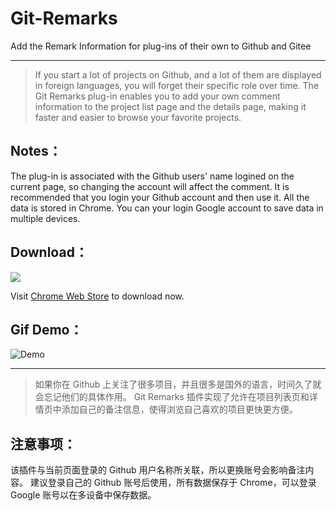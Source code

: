 # Git-Remarks
Add the Remark Information for plug-ins of their own to Github and Gitee

----

> If you start a lot of projects on Github, and a lot of them are displayed in foreign languages, you will forget their specific role over time. 
> The Git Remarks plug-in enables you to add your own comment information to the project list page and the details page, making it faster and easier to browse your favorite projects. 

## Notes：
The plug-in is associated with the Github users' name logined on the current page, so changing the account will affect the comment.
It is recommended that you login your Github account and then use it. All the data is stored in Chrome. You can your login Google account to save data in multiple devices. 

## Download：
[![](https://developer.chrome.com/webstore/images/ChromeWebStore_BadgeWBorder_v2_340x96.png)](https://chrome.google.com/webstore/detail/git-remarks/ahmjaehgchhldbliihiakgaokenidhbf)

Visit [Chrome Web Store](https://chrome.google.com/webstore/detail/git-remarks/ahmjaehgchhldbliihiakgaokenidhbf) to download now.

## Gif Demo：
![Demo](https://github.com/hoythan/Git-Remarks/blob/master/gif.gif?raw=true)

----

> 如果你在 Github 上关注了很多项目，并且很多是国外的语言，时间久了就会忘记他们的具体作用。
> Git Remarks 插件实现了允许在项目列表页和详情页中添加自己的备注信息，使得浏览自己喜欢的项目更快更方便。 

## 注意事项： 
该插件与当前页面登录的 Github 用户名称所关联，所以更换账号会影响备注内容。 
建议登录自己的 Github 账号后使用，所有数据保存于 Chrome，可以登录 Google 账号以在多设备中保存数据。